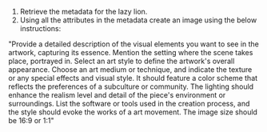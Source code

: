 1. Retrieve the metadata for the lazy lion.
2. Using all the attributes in the metadata create an image using the below instructions:

"Provide a detailed description of the visual elements you want to see in the artwork, capturing its essence. Mention the setting where the scene takes place, portrayed in. Select an art style to define the artwork's overall appearance. Choose an art medium or technique, and indicate the texture or any special effects and visual style. It should feature a color scheme that reflects the preferences of a subculture or community. The lighting should enhance the realism level and detail of the piece's environment or surroundings. List the software or tools used in the creation process, and the style should evoke the works of a art movement. The image size should be 16:9 or 1:1"
